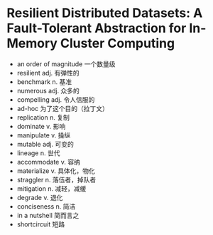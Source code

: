 # Resilient Distributed Datasets: A Fault-Tolerant Abstraction for In-Memory Cluster Computing

- an order of magnitude 一个数量级
- resilient adj. 有弹性的
- benchmark n. 基准
- numerous adj. 众多的
- compelling adj. 令人信服的
- ad-hoc 为了这个目的（拉丁文）
- replication n. 复制
- dominate v. 影响
- manipulate v. 操纵
- mutable adj. 可变的
- lineage n. 世代
- accommodate v. 容纳
- materialize v. 具体化，物化
- straggler n. 落伍者，掉队者
- mitigation n. 减轻，减缓
- degrade v. 退化
- conciseness n. 简洁
- in a nutshell 简而言之
- shortcircuit 短路
